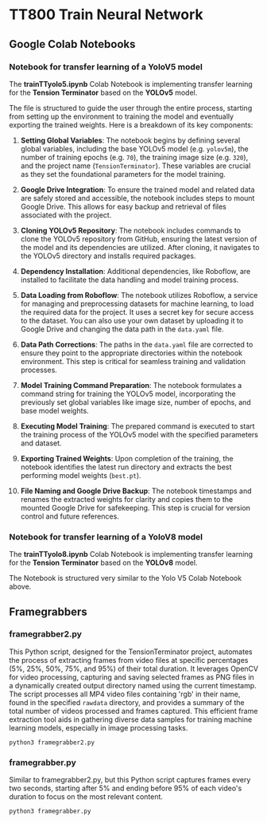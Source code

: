 # TT800 Train Neural Network

## Google Colab Notebooks

### Notebook for transfer learning of a YoloV5 model

The **trainTTyolo5.ipynb** Colab Notebook is implementing transfer learning for the **Tension Terminator** based on the **YOLOv5** model. 

The file is structured to guide the user through the entire process, starting from setting up the environment to training the model and eventually exporting the trained weights. Here is a breakdown of its key components:

1. **Setting Global Variables**: The notebook begins by defining several global variables, including the base YOLOv5 model (e.g. `yolov5m`), the number of training epochs (e.g. `70`), the training image size (e.g. `320`), and the project name (`TensionTerminator`). These variables are crucial as they set the foundational parameters for the model training.

2. **Google Drive Integration**: To ensure the trained model and related data are safely stored and accessible, the notebook includes steps to mount Google Drive. This allows for easy backup and retrieval of files associated with the project.

3. **Cloning YOLOv5 Repository**: The notebook includes commands to clone the YOLOv5 repository from GitHub, ensuring the latest version of the model and its dependencies are utilized. After cloning, it navigates to the YOLOv5 directory and installs required packages.

4. **Dependency Installation**: Additional dependencies, like Roboflow, are installed to facilitate the data handling and model training process.

5. **Data Loading from Roboflow**: The notebook utilizes Roboflow, a service for managing and preprocessing datasets for machine learning, to load the required data for the project. It uses a secret key for secure access to the dataset. You can also use your own dataset by uploading it to Google Drive and changing the data path in the `data.yaml` file.

6. **Data Path Corrections**: The paths in the `data.yaml` file are corrected to ensure they point to the appropriate directories within the notebook environment. This step is critical for seamless training and validation processes.

7. **Model Training Command Preparation**: The notebook formulates a command string for training the YOLOv5 model, incorporating the previously set global variables like image size, number of epochs, and base model weights.

8. **Executing Model Training**: The prepared command is executed to start the training process of the YOLOv5 model with the specified parameters and dataset.

9. **Exporting Trained Weights**: Upon completion of the training, the notebook identifies the latest run directory and extracts the best performing model weights (`best.pt`).

10. **File Naming and Google Drive Backup**: The notebook timestamps and renames the extracted weights for clarity and copies them to the mounted Google Drive for safekeeping. This step is crucial for version control and future references.


### Notebook for transfer learning of a YoloV8 model

The **trainTTyolo8.ipynb** Colab Notebook is implementing transfer learning for the **Tension Terminator** based on the **YOLOv8** model.

The Notebook is structured very similar to the Yolo V5 Colab Notebook above.

###
###

## Framegrabbers

### framegrabber2.py
This Python script, designed for the TensionTerminator project, automates the process of extracting frames from video files at specific percentages (5%, 25%, 50%, 75%, and 95%) of their total duration. It leverages OpenCV for video processing, capturing and saving selected frames as PNG files in a dynamically created output directory named using the current timestamp. The script processes all MP4 video files containing 'rgb' in their name, found in the specified `rawdata` directory, and provides a summary of the total number of videos processed and frames captured. This efficient frame extraction tool aids in gathering diverse data samples for training machine learning models, especially in image processing tasks.
```
python3 framegrabber2.py
```

### framegrabber.py
Similar to framegrabber2.py, but this Python script captures frames every two seconds, starting after 5% and ending before 95% of each video's duration to focus on the most relevant content.
```
python3 framegrabber.py
```